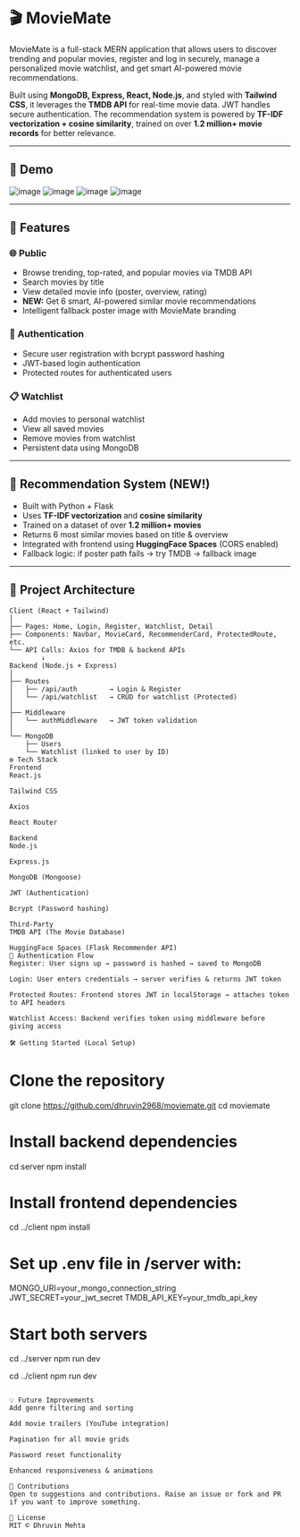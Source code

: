 # 🎬 MovieMate

MovieMate is a full-stack MERN application that allows users to discover trending and popular movies, register and log in securely, manage a personalized movie watchlist, and get smart AI-powered movie recommendations.

Built using **MongoDB, Express, React, Node.js**, and styled with **Tailwind CSS**, it leverages the **TMDB API** for real-time movie data. JWT handles secure authentication. The recommendation system is powered by **TF-IDF vectorization + cosine similarity**, trained on over **1.2 million+ movie records** for better relevance.

---

## 📸 Demo

![image](https://github.com/user-attachments/assets/89aad31e-12b2-425b-ad71-ee393c5e7dca)
![image](https://github.com/user-attachments/assets/59f57081-c6f8-4895-9d0d-6a2ec84b5251)
![image](https://github.com/user-attachments/assets/fb5c1bfa-0bd5-4610-8f81-0db411e4df5b)
![image](https://github.com/user-attachments/assets/c68efa5b-8307-405a-a286-827cfefd6bf8)

---

## 🚀 Features

### 🌐 Public

- Browse trending, top-rated, and popular movies via TMDB API
- Search movies by title
- View detailed movie info (poster, overview, rating)
- **NEW:** Get 6 smart, AI-powered similar movie recommendations
- Intelligent fallback poster image with MovieMate branding

### 🔐 Authentication

- Secure user registration with bcrypt password hashing
- JWT-based login authentication
- Protected routes for authenticated users

### 📋 Watchlist

- Add movies to personal watchlist
- View all saved movies
- Remove movies from watchlist
- Persistent data using MongoDB

---

## 🧠 Recommendation System (NEW!)

- Built with Python + Flask
- Uses **TF-IDF vectorization** and **cosine similarity**
- Trained on a dataset of over **1.2 million+ movies**
- Returns 6 most similar movies based on title & overview
- Integrated with frontend using **HuggingFace Spaces** (CORS enabled)
- Fallback logic: if poster path fails → try TMDB → fallback image

---

## 🧠 Project Architecture

```plaintext
Client (React + Tailwind)
│
├── Pages: Home, Login, Register, Watchlist, Detail
├── Components: Navbar, MovieCard, RecommenderCard, ProtectedRoute, etc.
└── API Calls: Axios for TMDB & backend APIs
        ↓
Backend (Node.js + Express)
│
├── Routes
│   ├── /api/auth        → Login & Register
│   └── /api/watchlist   → CRUD for watchlist (Protected)
│
├── Middleware
│   └── authMiddleware   → JWT token validation
│
└── MongoDB
    ├── Users
    └── Watchlist (linked to user by ID)
⚙️ Tech Stack
Frontend
React.js

Tailwind CSS

Axios

React Router

Backend
Node.js

Express.js

MongoDB (Mongoose)

JWT (Authentication)

Bcrypt (Password hashing)

Third-Party
TMDB API (The Movie Database)

HuggingFace Spaces (Flask Recommender API)
🔐 Authentication Flow
Register: User signs up → password is hashed → saved to MongoDB

Login: User enters credentials → server verifies & returns JWT token

Protected Routes: Frontend stores JWT in localStorage → attaches token to API headers

Watchlist Access: Backend verifies token using middleware before giving access

🛠️ Getting Started (Local Setup)
```
# Clone the repository
git clone https://github.com/dhruvin2968/moviemate.git
cd moviemate

# Install backend dependencies
cd server
npm install

# Install frontend dependencies
cd ../client
npm install

# Set up .env file in /server with:
MONGO_URI=your_mongo_connection_string
JWT_SECRET=your_jwt_secret
TMDB_API_KEY=your_tmdb_api_key

# Start both servers
cd ../server
npm run dev

cd ../client
npm run dev
```

💡 Future Improvements
Add genre filtering and sorting

Add movie trailers (YouTube integration)

Pagination for all movie grids

Password reset functionality

Enhanced responsiveness & animations

🤝 Contributions
Open to suggestions and contributions. Raise an issue or fork and PR if you want to improve something.

📄 License
MIT © Dhruvin Mehta